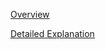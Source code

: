[Overview](https://www.youtube.com/watch?v=Se8IjGBodBU)

[Detailed Explanation](https://www.youtube.com/watch?v=AC87In3cnjM&t=13s)
